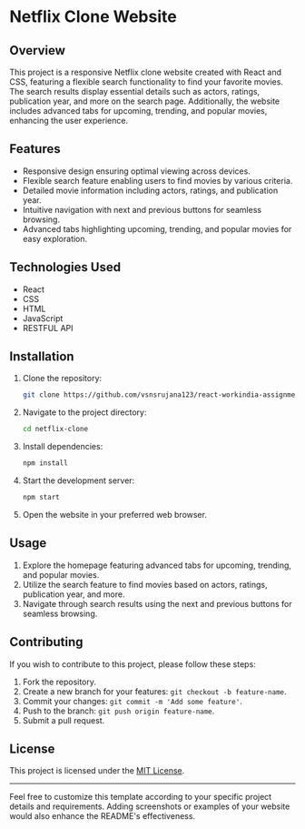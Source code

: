 
# Netflix Clone Website

## Overview

This project is a responsive Netflix clone website created with React and CSS, featuring a flexible search functionality to find your favorite movies. The search results display essential details such as actors, ratings, publication year, and more on the search page. Additionally, the website includes advanced tabs for upcoming, trending, and popular movies, enhancing the user experience.

## Features

- Responsive design ensuring optimal viewing across devices.
- Flexible search feature enabling users to find movies by various criteria.
- Detailed movie information including actors, ratings, and publication year.
- Intuitive navigation with next and previous buttons for seamless browsing.
- Advanced tabs highlighting upcoming, trending, and popular movies for easy exploration.

## Technologies Used

- React
- CSS
- HTML
- JavaScript
- RESTFUL API

## Installation

1. Clone the repository:

   ```bash
   git clone https://github.com/vsnsrujana123/react-workindia-assignment.git
   ```

2. Navigate to the project directory:

   ```bash
   cd netflix-clone
   ```

3. Install dependencies:

   ```bash
   npm install
   ```

4. Start the development server:

   ```bash
   npm start
   ```

5. Open the website in your preferred web browser.

## Usage

1. Explore the homepage featuring advanced tabs for upcoming, trending, and popular movies.
2. Utilize the search feature to find movies based on actors, ratings, publication year, and more.
3. Navigate through search results using the next and previous buttons for seamless browsing.

## Contributing

If you wish to contribute to this project, please follow these steps:

1. Fork the repository.
2. Create a new branch for your features: `git checkout -b feature-name`.
3. Commit your changes: `git commit -m 'Add some feature'`.
4. Push to the branch: `git push origin feature-name`.
5. Submit a pull request.

## License

This project is licensed under the [MIT License](LICENSE).

---

Feel free to customize this template according to your specific project details and requirements. Adding screenshots or examples of your website would also enhance the README's effectiveness.
